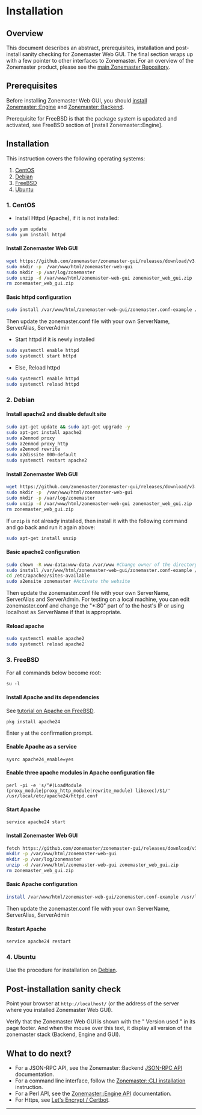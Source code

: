 # Installation

## Overview

This document describes an abstract, prerequisites, installation and
post-install sanity checking for Zonemaster Web GUI. The final section wraps up
with a few pointer to other interfaces to Zonemaster. For an overview of the
Zonemaster product, please see the [main Zonemaster Repository].


## Prerequisites

Before installing Zonemaster Web GUI, you should [install Zonemaster::Engine][
Zonemaster::Engine installation] and [Zonemaster::Backend][Zonemaster::Backend
installation].

Prerequisite for FreeBSD is that the package system is upadated and activated,
see FreeBSD section of [install Zonemaster::Engine].


## Installation

This instruction covers the following operating systems:

 1. [CentOS](#1-centos)
 2. [Debian](#2-debian)
 3. [FreeBSD](#3-freebsd)
 4. [Ubuntu](#4-ubuntu)


### 1. CentOS

* Install Httpd (Apache), if it is not installed:

```sh
sudo yum update
sudo yum install httpd
```

#### Install Zonemaster Web GUI

```sh
wget https://github.com/zonemaster/zonemaster-gui/releases/download/v3.1.0/zonemaster_web_gui.zip -O zonemaster_web_gui.zip
sudo mkdir -p  /var/www/html/zonemaster-web-gui
sudo mkdir -p /var/log/zonemaster
sudo unzip -d /var/www/html/zonemaster-web-gui zonemaster_web_gui.zip
rm zonemaster_web_gui.zip
```

#### Basic httpd configuration

```sh
sudo install /var/www/html/zonemaster-web-gui/zonemaster.conf-example /etc/httpd/conf.d/zonemaster.conf
```
Then update the zonemaster.conf file with your own ServerName, ServerAlias, ServerAdmin

* Start  httpd if it is newly installed
```sh
sudo systemctl enable httpd
sudo systemctl start httpd
```

* Else, Reload httpd
```sh
sudo systemctl enable httpd
sudo systemctl reload httpd
```

### 2. Debian

#### Install apache2 and disable default site

```sh
sudo apt-get update && sudo apt-get upgrade -y 
sudo apt-get install apache2
sudo a2enmod proxy
sudo a2enmod proxy_http
sudo a2enmod rewrite
sudo a2dissite 000-default
sudo systemctl restart apache2
```

#### Install Zonemaster Web GUI

```sh
wget https://github.com/zonemaster/zonemaster-gui/releases/download/v3.1.0/zonemaster_web_gui.zip -O zonemaster_web_gui.zip
sudo mkdir -p  /var/www/html/zonemaster-web-gui
sudo mkdir -p /var/log/zonemaster
sudo unzip -d /var/www/html/zonemaster-web-gui zonemaster_web_gui.zip
rm zonemaster_web_gui.zip
```

If `unzip` is not already installed, then install it with the following command 
and go back and run it again above:
```sh
sudo apt-get install unzip
```

#### Basic apache2 configuration

```sh
sudo chown -R www-data:www-data /var/www #Change owner of the directory 
sudo install /var/www/html/zonemaster-web-gui/zonemaster.conf-example /etc/apache2/sites-available/zonemaster.conf
cd /etc/apache2/sites-available
sudo a2ensite zonemaster #Activate the website
```
Then update the zonemaster.conf file with your own ServerName, ServerAlias and ServerAdmin.
For testing on a local machine, you can edit zonemaster.conf and change the "*:80" part of 
to the host's IP or using localhost as ServerName if that is appropriate.


#### Reload apache

```sh
sudo systemctl enable apache2
sudo systemctl reload apache2
```

### 3. FreeBSD

For all commands below become root:

``su -l``

#### Install Apache and its dependencies

See [tutorial on Apache on FreeBSD].

``pkg install apache24``

Enter ``y`` at the confirmation prompt.

#### Enable Apache as a service

``sysrc apache24_enable=yes``
 
#### Enable three apache modules in Apache configuration file

``perl -pi -e 's/^#(LoadModule (proxy_module|proxy_http_module|rewrite_module) libexec)/$1/' /usr/local/etc/apache24/httpd.conf``

#### Start Apache
 
``service apache24 start``

#### Install Zonemaster Web GUI

```sh
fetch https://github.com/zonemaster/zonemaster-gui/releases/download/v3.1.0/zonemaster_web_gui.zip
mkdir -p /var/www/html/zonemaster-web-gui
mkdir -p /var/log/zonemaster
unzip -d /var/www/html/zonemaster-web-gui zonemaster_web_gui.zip 
rm zonemaster_web_gui.zip 
```

#### Basic Apache configuration

```sh
install /var/www/html/zonemaster-web-gui/zonemaster.conf-example /usr/local/etc/apache24/Includes/zonemaster.conf
```
Then update the zonemaster.conf file with your own ServerName, ServerAlias, ServerAdmin


#### Restart Apache
```sh
service apache24 restart
```

### 4. Ubuntu

Use the procedure for installation on [Debian](#2-debian).


## Post-installation sanity check

Point your browser at `http://localhost/` (or the address of the server where
you installed Zonemaster Web GUI).

Verify that the Zonemaster Web GUI is shown with the " Version used " in its page footer.
And when the mouse over this text, it display all version of the zonemaster stack (Backend, Engine and GUI).



## What to do next?

 * For a JSON-RPC API, see the Zonemaster::Backend [JSON-RPC API] documentation.
 * For a command line interface, follow the [Zonemaster::CLI installation] instruction.
 * For a Perl API, see the [Zonemaster::Engine API] documentation.
 * For Https, see [Let's Encrypt / Certbot].

-------

[Declaration of prerequisites]: https://github.com/zonemaster/zonemaster/blob/master/README.md#prerequisites
[JSON-RPC API]: https://github.com/zonemaster/zonemaster-backend/blob/master/docs/API.md
[Let's Encrypt / Certbot]: https://certbot.eff.org/all-instructions/
[Main Zonemaster repository]: https://github.com/zonemaster/zonemaster/blob/master/README.md
[Tutorial on Apache on FreeBSD]: https://www.digitalocean.com/community/tutorials/how-to-install-an-apache-mysql-and-php-famp-stack-on-freebsd-10-1
[Zonemaster::Backend installation]: https://github.com/zonemaster/zonemaster-backend/blob/master/docs/Installation.md
[Zonemaster::Backend]: https://github.com/zonemaster/zonemaster-backend/blob/master/README.md
[Zonemaster::CLI installation]: https://github.com/zonemaster/zonemaster-cli/blob/master/docs/Installation.md
[Zonemaster::Engine API]: http://search.cpan.org/%7Eznmstr/Zonemaster-Engine/lib/Zonemaster/Engine/Overview.pod
[Zonemaster::Engine installation]: https://github.com/zonemaster/zonemaster-engine/blob/master/docs/Installation.md
[Zonemaster::Engine]: https://github.com/zonemaster/zonemaster-engine/blob/master/README.md
[Zonemaster::LDNS]: https://github.com/zonemaster/zonemaster-ldns/blob/master/README.md

